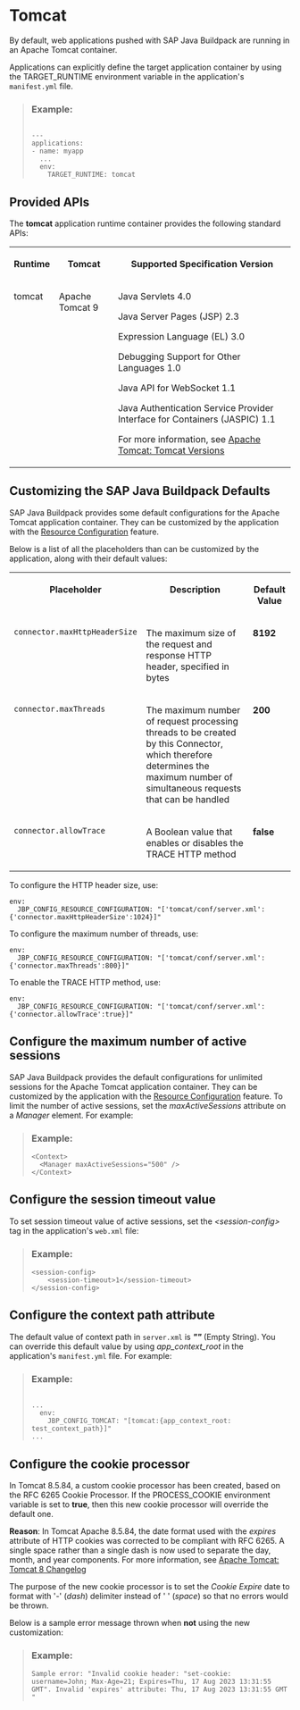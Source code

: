 <!-- loioddfc10180fe844049cc71f6989942dc2 -->

# Tomcat

By default, web applications pushed with SAP Java Buildpack are running in an Apache Tomcat container.

Applications can explicitly define the target application container by using the TARGET\_RUNTIME environment variable in the application's `manifest.yml` file.

> ### Example:  
> ```
> 
> ---
> applications:
> - name: myapp
>   ...
>   env:
>     TARGET_RUNTIME: tomcat
> ```



<a name="loioddfc10180fe844049cc71f6989942dc2__section_lnr_2bv_42b"/>

## Provided APIs

The **tomcat** application runtime container provides the following standard APIs:


<table>
<tr>
<th valign="top">

Runtime

</th>
<th valign="top">

Tomcat

</th>
<th valign="top">

Supported Specification Version

</th>
</tr>
<tr>
<td valign="top">

tomcat

</td>
<td valign="top">

Apache Tomcat 9

</td>
<td valign="top">

Java Servlets 4.0

Java Server Pages \(JSP\) 2.3

Expression Language \(EL\) 3.0

Debugging Support for Other Languages 1.0

Java API for WebSocket 1.1

Java Authentication Service Provider Interface for Containers \(JASPIC\) 1.1

For more information, see [Apache Tomcat: Tomcat Versions](https://tomcat.apache.org/whichversion.html)

</td>
</tr>
</table>



<a name="loioddfc10180fe844049cc71f6989942dc2__section_cq3_nbv_42b"/>

## Customizing the SAP Java Buildpack Defaults

SAP Java Buildpack provides some default configurations for the Apache Tomcat application container. They can be customized by the application with the [Resource Configuration](resource-configuration-c893e9c.md) feature.

Below is a list of all the placeholders than can be customized by the application, along with their default values:


<table>
<tr>
<th valign="top">

Placeholder

</th>
<th valign="top">

Description

</th>
<th valign="top">

Default Value

</th>
</tr>
<tr>
<td valign="top">

`connector.maxHttpHeaderSize` 

</td>
<td valign="top">

The maximum size of the request and response HTTP header, specified in bytes

</td>
<td valign="top">

**8192** 

</td>
</tr>
<tr>
<td valign="top">

`connector.maxThreads` 

</td>
<td valign="top">

The maximum number of request processing threads to be created by this Connector, which therefore determines the maximum number of simultaneous requests that can be handled

</td>
<td valign="top">

**200** 

</td>
</tr>
<tr>
<td valign="top">

`connector.allowTrace` 

</td>
<td valign="top">

A Boolean value that enables or disables the TRACE HTTP method

</td>
<td valign="top">

**false** 

</td>
</tr>
</table>

To configure the HTTP header size, use:

```
env:
  JBP_CONFIG_RESOURCE_CONFIGURATION: "['tomcat/conf/server.xml': {'connector.maxHttpHeaderSize':1024}]"
```

To configure the maximum number of threads, use:

```
env:
  JBP_CONFIG_RESOURCE_CONFIGURATION: "['tomcat/conf/server.xml': {'connector.maxThreads':800}]"
```

To enable the TRACE HTTP method, use:

```
env:
  JBP_CONFIG_RESOURCE_CONFIGURATION: "['tomcat/conf/server.xml': {'connector.allowTrace':true}]"
```



<a name="loioddfc10180fe844049cc71f6989942dc2__section_w3t_zc4_2fb"/>

## Configure the maximum number of active sessions

SAP Java Buildpack provides the default configurations for unlimited sessions for the Apache Tomcat application container. They can be customized by the application with the [Resource Configuration](resource-configuration-c893e9c.md) feature. To limit the number of active sessions, set the *maxActiveSessions* attribute on a *Manager* element. For example:

> ### Example:  
> ```
> <Context>
>   <Manager maxActiveSessions="500" />
> </Context>
> ```



<a name="loioddfc10180fe844049cc71f6989942dc2__section_i33_1d4_2fb"/>

## Configure the session timeout value

To set session timeout value of active sessions, set the *<session-config\>* tag in the application's `web.xml` file:

> ### Example:  
> ```
> <session-config>
>     <session-timeout>1</session-timeout>
> </session-config>
> ```



<a name="loioddfc10180fe844049cc71f6989942dc2__section_lbp_bw5_sfb"/>

## Configure the context path attribute

The default value of context path in `server.xml` is ***""*** \(Empty String\). You can override this default value by using *app\_context\_root* in the application's `manifest.yml` file. For example:

> ### Example:  
> ```
> 
> ...
>   env:
>     JBP_CONFIG_TOMCAT: "[tomcat:{app_context_root: test_context_path}]"
> ...
> ```



<a name="loioddfc10180fe844049cc71f6989942dc2__section_gz5_3ns_zxb"/>

## Configure the cookie processor

In Tomcat 8.5.84, a custom cookie processor has been created, based on the RFC 6265 Cookie Processor. If the PROCESS\_COOKIE environment variable is set to **true**, then this new cookie processor will override the default one.

**Reason**: In Tomcat Apache 8.5.84, the date format used with the *expires* attribute of HTTP cookies was corrected to be compliant with RFC 6265. A single space rather than a single dash is now used to separate the day, month, and year components. For more information, see [Apache Tomcat: Tomcat 8 Changelog](https://tomcat.apache.org/tomcat-8.5-doc/changelog.html)

The purpose of the new cookie processor is to set the *Cookie Expire* date to format with '-' \(*dash*\) delimiter instead of ' ' \(*space*\) so that no errors would be thrown.

Below is a sample error message thrown when **not** using the new customization:

> ### Example:  
> ```
> Sample error: "Invalid cookie header: "set-cookie: username=John; Max-Age=21; Expires=Thu, 17 Aug 2023 13:31:55 GMT". Invalid 'expires' attribute: Thu, 17 Aug 2023 13:31:55 GMT "
> ```

